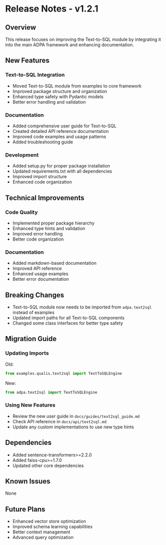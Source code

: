 # Release Notes - v1.2.1

## Overview
This release focuses on improving the Text-to-SQL module by integrating it into the main ADPA framework and enhancing documentation.

## New Features

### Text-to-SQL Integration
- Moved Text-to-SQL module from examples to core framework
- Improved package structure and organization
- Enhanced type safety with Pydantic models
- Better error handling and validation

### Documentation
- Added comprehensive user guide for Text-to-SQL
- Created detailed API reference documentation
- Improved code examples and usage patterns
- Added troubleshooting guide

### Development
- Added setup.py for proper package installation
- Updated requirements.txt with all dependencies
- Improved import structure
- Enhanced code organization

## Technical Improvements

### Code Quality
- Implemented proper package hierarchy
- Enhanced type hints and validation
- Improved error handling
- Better code organization

### Documentation
- Added markdown-based documentation
- Improved API reference
- Enhanced usage examples
- Better error documentation

## Breaking Changes
- Text-to-SQL module now needs to be imported from `adpa.text2sql` instead of examples
- Updated import paths for all Text-to-SQL components
- Changed some class interfaces for better type safety

## Migration Guide

### Updating Imports
Old:
```python
from examples.qualis.text2sql import TextToSQLEngine
```

New:
```python
from adpa.text2sql import TextToSQLEngine
```

### Using New Features
- Review the new user guide in `docs/guides/text2sql_guide.md`
- Check API reference in `docs/api/text2sql.md`
- Update any custom implementations to use new type hints

## Dependencies
- Added sentence-transformers>=2.2.0
- Added faiss-cpu>=1.7.0
- Updated other core dependencies

## Known Issues
None

## Future Plans
- Enhanced vector store optimization
- Improved schema learning capabilities
- Better context management
- Advanced query optimization
